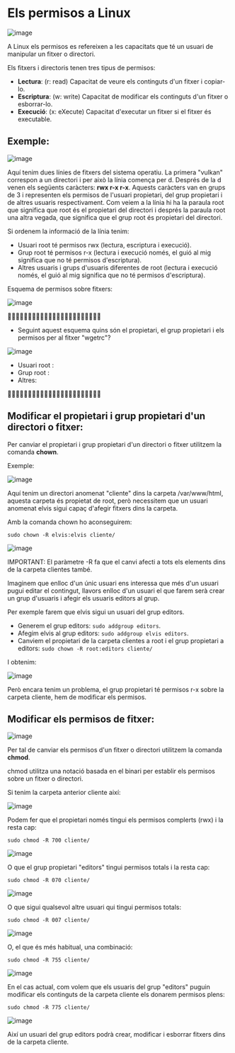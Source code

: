 # Els permisos a Linux

![image](https://github.com/XaSaFa/MP04/assets/110727546/1e655b60-c973-48cf-9640-ab623e8f6067)

A Linux els permisos es refereixen a les capacitats que té un usuari de manipular un fitxer o directori.

Els fitxers i directoris tenen tres tipus de permisos:

- **Lectura**: (r: read) Capacitat de veure els continguts d'un fitxer i copiar-lo.
- **Escriptura**: (w: write) Capacitat de modificar els continguts d'un fitxer o esborrar-lo.
- **Execució**: (x: eXecute) Capacitat d'executar un fitxer si el fitxer és executable.

## Exemple:

![image](https://github.com/XaSaFa/MP04/assets/110727546/29f1f3f8-e179-45a8-bbd3-360432160dc5)

Aquí tenim dues línies de fitxers del sistema operatiu. La primera "vulkan" correspon a un directori i per això la línia comença per d.
Després de la d venen els següents caràcters: **rwx r-x r-x**.
Aquests caràcters van en grups de 3 i representen els permisos de l'usuari propietari, del grup propietari i de altres usuaris respectivament.
Com veiem a la línia hi ha la paraula root que significa que root és el propietari del directori i després la paraula root una altra vegada, que significa que el grup root és propietari del directori.

Si ordenem la informació de la línia tenim:

- Usuari root té permisos rwx (lectura, escriptura i execució).
- Grup root té permisos r-x (lectura i execució només, el guió al mig significa que no té permisos d'escriptura).
- Altres usuaris i grups d'usuaris diferentes de root (lectura i execució només, el guió al mig significa que no té permisos d'escriptura).

Esquema de permisos sobre fitxers:

![image](https://github.com/XaSaFa/MP04/assets/110727546/dfa96ad9-7ce5-400e-b51d-f6674714160a)

🔎🔎🔎🔎🔎🔎🔎🔎🔎🔎🔎🔎🔎🔎🔎🔎🔎🔎🔎🔎🔎🔎🔎

- Seguint aquest esquema quins són el propietari, el grup propietari i els permisos per al fitxer "wgetrc"?

![image](https://github.com/XaSaFa/MP04/assets/110727546/29f1f3f8-e179-45a8-bbd3-360432160dc5)

- Usuari root : 
- Grup root : 
- Altres: 

🔎🔎🔎🔎🔎🔎🔎🔎🔎🔎🔎🔎🔎🔎🔎🔎🔎🔎🔎🔎🔎🔎🔎

## Modificar el propietari i grup propietari d'un directori o fitxer:

Per canviar el propietari i grup propietari d'un directori o fitxer utilitzem la comanda **chown**.

Exemple:

![image](https://github.com/XaSaFa/MP04/assets/110727546/00184931-9bfe-47ca-b1dd-22ab6dec64b0)

Aquí tenim un directori anomenat "cliente" dins la carpeta /var/www/html, aquesta carpeta és propietat de root, però necessitem que un usuari anomenat elvis sigui capaç d'afegir fitxers dins la carpeta.

Amb la comanda chown ho aconseguirem:

```
sudo chown -R elvis:elvis cliente/
```

![image](https://github.com/XaSaFa/MP04/assets/110727546/7d1a53c9-0a0b-48bd-a412-f19f7cd172b3)

IMPORTANT: El paràmetre -R fa que el canvi afecti a tots els elements dins de la carpeta clientes també.

Imaginem que enlloc d'un únic usuari ens interessa que més d'un usuari pugui editar el contingut, llavors enlloc d'un usuari el que farem serà crear un grup d'usuaris i afegir els usuaris editors al grup.

Per exemple farem que elvis sigui un usuari del grup editors.

- Generem el grup editors: ```sudo addgroup editors```.
- Afegim elvis al grup editors: ```sudo addgroup elvis editors```.
- Canviem el propietari de la carpeta clientes a root i el grup propietari a editors: ```sudo chown -R root:editors cliente/```

I obtenim:

![image](https://github.com/XaSaFa/MP04/assets/110727546/d204e65a-ce57-47b5-bb39-73b6f0bc7b2b)

Però encara tenim un problema, el grup propietari té permisos r-x sobre la carpeta cliente, hem de modificar els permisos.

## Modificar els permisos de fitxer:

![image](https://github.com/XaSaFa/MP04/assets/110727546/ca8422c0-f231-40fc-807b-3186ab8edf2b)

Per tal de canviar els permisos d'un fitxer o directori utilitzem la comanda **chmod**.

chmod utilitza una notació basada en el binari per establir els permisos sobre un fitxer o directori.

Si tenim la carpeta anterior cliente així:

![image](https://github.com/XaSaFa/MP04/assets/110727546/e68068d9-eb6b-4409-9801-50e317afebe8)

Podem fer que el propietari només tingui els permisos complerts (rwx) i la resta cap:

```
sudo chmod -R 700 cliente/
```

![image](https://github.com/XaSaFa/MP04/assets/110727546/cd7e5fb3-f3a7-477c-ac76-0e524e54f60b)

O que el grup propietari "editors" tingui permisos totals i la resta cap:

```
sudo chmod -R 070 cliente/
```

![image](https://github.com/XaSaFa/MP04/assets/110727546/6ca223fd-ab76-420b-933b-cb8b0da1f895)

O que sigui qualsevol altre usuari qui tingui permisos totals:

```
sudo chmod -R 007 cliente/
```

![image](https://github.com/XaSaFa/MP04/assets/110727546/3309c9eb-6914-4350-af51-0e4f41029e5f)

O, el que és més habitual, una combinació:

```
sudo chmod -R 755 cliente/
```

![image](https://github.com/XaSaFa/MP04/assets/110727546/ce386a65-27b3-412d-bab2-710ee96c2514)

En el cas actual, com volem que els usuaris del grup "editors" puguin modificar els continguts de la carpeta cliente els donarem permisos plens:

```
sudo chmod -R 775 cliente/
```

![image](https://github.com/XaSaFa/MP04/assets/110727546/9e24740a-5a89-43aa-a4e8-532c732a4274)

Així un usuari del grup editors podrà crear, modificar i esborrar fitxers dins de la carpeta cliente.

